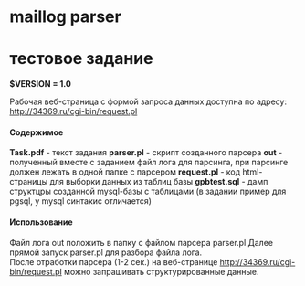 # maillog parser
# тестовое задание

**$VERSION = 1.0**


Рабочая веб-страница с формой запроса данных доступна по адресу:
http://34369.ru/cgi-bin/request.pl


#### Содержимое
**Task.pdf** - текст задания
**parser.pl** - скрипт созданного парсера
**out** - полученный вместе с заданием файл лога для парсинга, при парсинге должен лежать в одной папке с парсером
**request.pl** - код html-страницы для выборки данных из таблиц базы
**gpbtest.sql** - дамп структцры созданной mysql-базы с таблицами (в задании пример для pgsql, у mysql синтакис отличается)


#### Использование  
Файл лога out положить в папку с файлом парсера parser.pl
Далее прямой запуск parser.pl для разбора файла лога.  
После отработки парсера (1-2 сек.) на веб-странице http://34369.ru/cgi-bin/request.pl можно запрашивать структурированные данные.  






